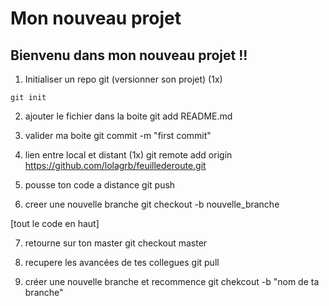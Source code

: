 # Mon nouveau projet
## Bienvenu dans mon nouveau projet !!

1. Initialiser un repo git (versionner son projet) (1x)
```
git init
```

2. ajouter le fichier dans la boite
git add README.md

3. valider ma boite
git commit -m "first commit"

4. lien entre local et distant (1x)
git remote add origin https://github.com/lolagrb/feuillederoute.git

5. pousse ton code a distance
git push

6. creer une nouvelle branche
git checkout -b nouvelle_branche

[tout le code en haut]

7. retourne sur ton master
git checkout master 

8. recupere les avancées de tes collegues 
git pull 

9. créer une nouvelle branche et recommence 
git chekcout -b "nom de ta branche"

